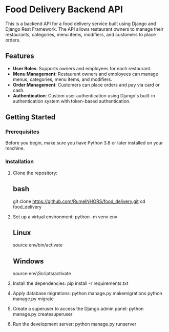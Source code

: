 # Food Delivery Backend API

This is a backend API for a food delivery service built using Django and Django Rest Framework. The API allows restaurant owners to manage their restaurants, categories, menu items, modifiers, and customers to place orders.

## Features

- **User Roles**: Supports owners and employees for each restaurant.
- **Menu Management**: Restaurant owners and employees can manage menus, categories, menu items, and modifiers.
- **Order Management**: Customers can place orders and pay via card or cash.
- **Authentication**: Custom user authentication using Django's built-in authentication system with token-based authentication.

## Getting Started

### Prerequisites

Before you begin, make sure you have Python 3.8 or later installed on your machine.

### Installation

1. Clone the repository:

   ## bash ##
   git clone https://github.com/RumelNHORS/food_delivery.git
   cd food_delivery

2. Set up a virtual environment:
    python -m venv env
    ## Linux ##
    source env/bin/activate 
    ## Windows ##
    source env\Scripts\activate

3. Install the dependencies:
    pip install -r requirements.txt

4. Apply database migrations:
    python manage.py makemigrations
    python manage.py migrate

5. Create a superuser to access the Django admin panel:
    python manage.py createsuperuser

6. Run the development server:
    python manage.py runserver


